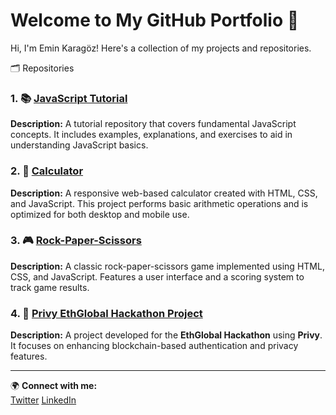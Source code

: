 # Welcome to My GitHub Portfolio 🚀

Hi, I'm Emin Karagöz! Here's a collection of my projects and repositories.

🗂️ Repositories

### 1. 📚 [JavaScript Tutorial](https://github.com/karagozemin/javascript-tutorial)
**Description:** A tutorial repository that covers fundamental JavaScript concepts. It includes examples, explanations, and exercises to aid in understanding JavaScript basics.

### 2. 📁 [Calculator](https://github.com/karagozemin/calculator)
**Description:** A responsive web-based calculator created with HTML, CSS, and JavaScript. This project performs basic arithmetic operations and is optimized for both desktop and mobile use.  

### 3. 🎮 [Rock-Paper-Scissors](https://github.com/karagozemin/rock-paper-scissors)
**Description:** A classic rock-paper-scissors game implemented using HTML, CSS, and JavaScript. Features a user interface and a scoring system to track game results.  

### 4. 🔐 [Privy EthGlobal Hackathon Project](https://github.com/karagozemin/privy)
**Description:** A project developed for the **EthGlobal Hackathon** using **Privy**. It focuses on enhancing blockchain-based authentication and privacy features.  

---

🌍 **Connect with me:**  
[Twitter](https://x.com/kaptan_web3)
[LinkedIn](https://www.linkedin.com/in/emin-karagöz/)
